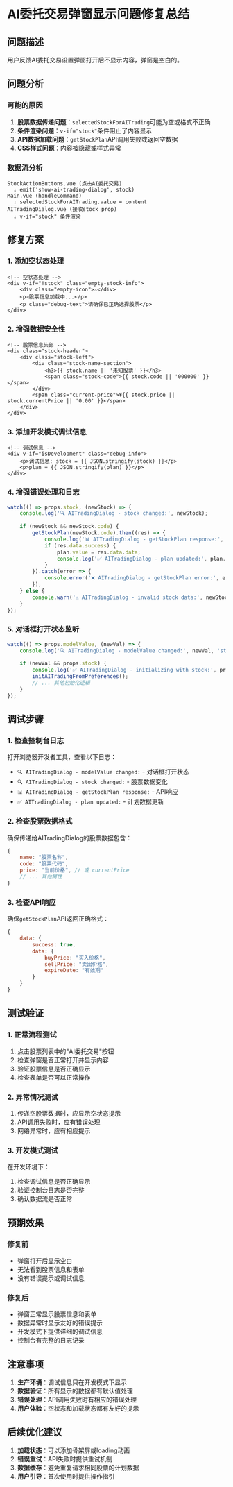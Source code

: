 # AI委托交易弹窗显示问题修复总结

## 问题描述
用户反馈AI委托交易设置弹窗打开后不显示内容，弹窗是空白的。

## 问题分析

### 可能的原因
1. **股票数据传递问题**：`selectedStockForAITrading`可能为空或格式不正确
2. **条件渲染问题**：`v-if="stock"`条件阻止了内容显示
3. **API数据加载问题**：`getStockPlan`API调用失败或返回空数据
4. **CSS样式问题**：内容被隐藏或样式异常

### 数据流分析
```
StockActionButtons.vue (点击AI委托交易)
  ↓ emit('show-ai-trading-dialog', stock)
Main.vue (handleCommand)
  ↓ selectedStockForAITrading.value = content
AITradingDialog.vue (接收stock prop)
  ↓ v-if="stock" 条件渲染
```

## 修复方案

### 1. 添加空状态处理
```vue
<!-- 空状态处理 -->
<div v-if="!stock" class="empty-stock-info">
    <div class="empty-icon">⚠️</div>
    <p>股票信息加载中...</p>
    <p class="debug-text">请确保已正确选择股票</p>
</div>
```

### 2. 增强数据安全性
```vue
<!-- 股票信息头部 -->
<div class="stock-header">
    <div class="stock-left">
        <div class="stock-name-section">
            <h3>{{ stock.name || '未知股票' }}</h3>
            <span class="stock-code">{{ stock.code || '000000' }}</span>
        </div>
        <span class="current-price">¥{{ stock.price || stock.currentPrice || '0.00' }}</span>
    </div>
</div>
```

### 3. 添加开发模式调试信息
```vue
<!-- 调试信息 -->
<div v-if="isDevelopment" class="debug-info">
    <p>调试信息: stock = {{ JSON.stringify(stock) }}</p>
    <p>plan = {{ JSON.stringify(plan) }}</p>
</div>
```

### 4. 增强错误处理和日志
```javascript
watch(() => props.stock, (newStock) => {
    console.log('🔍 AITradingDialog - stock changed:', newStock);
    
    if (newStock && newStock.code) {
        getStockPlan(newStock.code).then((res) => {
            console.log('📊 AITradingDialog - getStockPlan response:', res);
            if (res.data.success) {
                plan.value = res.data.data;
                console.log('✅ AITradingDialog - plan updated:', plan.value);
            }
        }).catch(error => {
            console.error('❌ AITradingDialog - getStockPlan error:', error);
        });
    } else {
        console.warn('⚠️ AITradingDialog - invalid stock data:', newStock);
    }
});
```

### 5. 对话框打开状态监听
```javascript
watch(() => props.modelValue, (newVal) => {
    console.log('🔍 AITradingDialog - modelValue changed:', newVal, 'stock:', props.stock);
    
    if (newVal && props.stock) {
        console.log('✅ AITradingDialog - initializing with stock:', props.stock);
        initAITradingFromPreferences();
        // ... 其他初始化逻辑
    }
});
```

## 调试步骤

### 1. 检查控制台日志
打开浏览器开发者工具，查看以下日志：
- `🔍 AITradingDialog - modelValue changed:` - 对话框打开状态
- `🔍 AITradingDialog - stock changed:` - 股票数据变化
- `📊 AITradingDialog - getStockPlan response:` - API响应
- `✅ AITradingDialog - plan updated:` - 计划数据更新

### 2. 检查股票数据格式
确保传递给AITradingDialog的股票数据包含：
```javascript
{
    name: "股票名称",
    code: "股票代码",
    price: "当前价格", // 或 currentPrice
    // ... 其他属性
}
```

### 3. 检查API响应
确保`getStockPlan`API返回正确格式：
```javascript
{
    data: {
        success: true,
        data: {
            buyPrice: "买入价格",
            sellPrice: "卖出价格",
            expireDate: "有效期"
        }
    }
}
```

## 测试验证

### 1. 正常流程测试
1. 点击股票列表中的"AI委托交易"按钮
2. 检查弹窗是否正常打开并显示内容
3. 验证股票信息是否正确显示
4. 检查表单是否可以正常操作

### 2. 异常情况测试
1. 传递空股票数据时，应显示空状态提示
2. API调用失败时，应有错误处理
3. 网络异常时，应有相应提示

### 3. 开发模式测试
在开发环境下：
1. 检查调试信息是否正确显示
2. 验证控制台日志是否完整
3. 确认数据流是否正常

## 预期效果

### 修复前
- 弹窗打开后显示空白
- 无法看到股票信息和表单
- 没有错误提示或调试信息

### 修复后
- 弹窗正常显示股票信息和表单
- 数据异常时显示友好的错误提示
- 开发模式下提供详细的调试信息
- 控制台有完整的日志记录

## 注意事项

1. **生产环境**：调试信息只在开发模式下显示
2. **数据验证**：所有显示的数据都有默认值处理
3. **错误处理**：API调用失败时有相应的错误处理
4. **用户体验**：空状态和加载状态都有友好的提示

## 后续优化建议

1. **加载状态**：可以添加骨架屏或loading动画
2. **错误重试**：API失败时提供重试机制
3. **数据缓存**：避免重复请求相同股票的计划数据
4. **用户引导**：首次使用时提供操作指引 